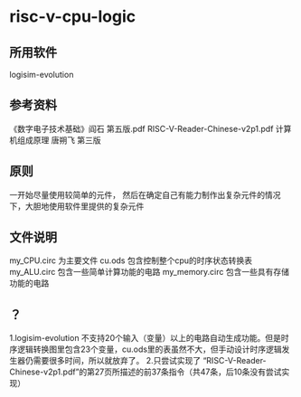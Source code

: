 # risc-v-cpu-logic
## 所用软件
logisim-evolution

## 参考资料
《数字电子技术基础》阎石  第五版.pdf
RISC-V-Reader-Chinese-v2p1.pdf
计算机组成原理 唐朔飞 第三版

## 原则
一开始尽量使用较简单的元件，
然后在确定自己有能力制作出复杂元件的情况下，大胆地使用软件里提供的复杂元件

## 文件说明
my_CPU.circ 为主要文件
cu.ods 包含控制整个cpu的时序状态转换表
my_ALU.circ 包含一些简单计算功能的电路
my_memory.circ 包含一些具有存储功能的电路

## ？
1.logisim-evolution 不支持20个输入（变量）以上的电路自动生成功能。但是时序逻辑转换图里包含23个变量，cu.ods里的表虽然不大，但手动设计时序逻辑发生器仍需要很多时间，所以就放弃了。
2.只尝试实现了 “RISC-V-Reader-Chinese-v2p1.pdf”的第27页所描述的前37条指令（共47条，后10条没有尝试实现）